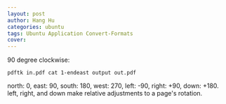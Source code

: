 ```yaml
---
layout: post
author: Hang Hu
categories: ubuntu
tags: Ubuntu Application Convert-Formats 
cover: 
---
```


90 degree clockwise:
```
pdftk in.pdf cat 1-endeast output out.pdf
```
north: 0, east: 90, south: 180, west: 270, left: -90, right: +90, down: +180. left, right, and down make relative adjustments to a page's rotation.

